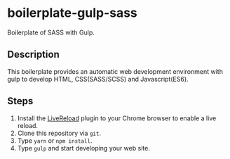 # boilerplate-gulp-sass
Boilerplate of SASS with Gulp.

## Description
This boilerplate provides an automatic web development environment with gulp to develop HTML, CSS(SASS/SCSS) and Javascript(ES6).

## Steps

1. Install the [LiveReload](https://chrome.google.com/webstore/detail/livereload/jnihajbhpnppcggbcgedagnkighmdlei "LiveReload") plugin to your Chrome browser to enable a live reload.
1. Clone this repository via `git`.
1. Type `yarn` or `npm install`.
1. Type `gulp` and start developing your web site.
